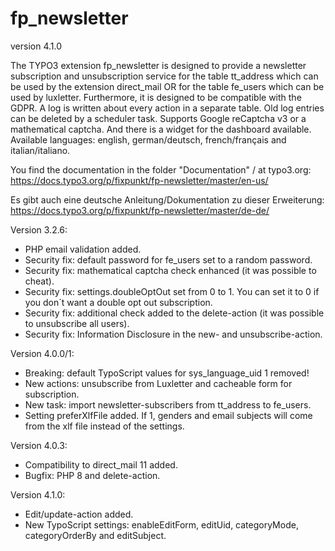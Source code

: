 # fp_newsletter

version 4.1.0

The TYPO3 extension fp_newsletter is designed to provide a newsletter subscription and unsubscription service for the 
table tt_address which can be used by the extension direct_mail OR for the table fe_users which can be used by luxletter. 
Furthermore, it is designed to be compatible with the GDPR. A log is written about every action in a separate table.
Old log entries can be deleted by a scheduler task.
Supports Google reCaptcha v3 or a mathematical captcha.
And there is a widget for the dashboard available.
Available languages: english, german/deutsch, french/français and italian/italiano.

You find the documentation in the folder "Documentation" / at typo3.org:
https://docs.typo3.org/p/fixpunkt/fp-newsletter/master/en-us/

Es gibt auch eine deutsche Anleitung/Dokumentation zu dieser Erweiterung:
https://docs.typo3.org/p/fixpunkt/fp-newsletter/master/de-de/


Version 3.2.6:
- PHP email validation added.
- Security fix: default password for fe_users set to a random password.
- Security fix: mathematical captcha check enhanced (it was possible to cheat).
- Security fix: settings.doubleOptOut set from 0 to 1. You can set it to 0 if you don´t want a double opt out subscription.
- Security fix: additional check added to the delete-action (it was possible to unsubscribe all users).
- Security fix: Information Disclosure in the  new- and unsubscribe-action.


Version 4.0.0/1:
- Breaking: default TypoScript values for sys_language_uid 1 removed!
- New actions: unsubscribe from Luxletter and cacheable form for subscription.
- New task: import newsletter-subscribers from tt_address to fe_users.
- Setting preferXlfFile added. If 1, genders and email subjects will come from the xlf file instead of the settings.

Version 4.0.3:
- Compatibility to direct_mail 11 added.
- Bugfix: PHP 8 and delete-action.

Version 4.1.0:
- Edit/update-action added.
- New TypoScript settings: enableEditForm, editUid, categoryMode, categoryOrderBy and editSubject.